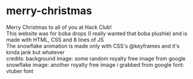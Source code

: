 # merry-christmas
Merry Christmas to all of you at Hack Club!<br>
This website was for boba drops (I really wanted that boba plushie) and is made with HTML, CSS and 8 lines of JS<br>
The snowflake animation is made only with CSS's @keyframes and it's kinda jank but whatever
<br>
credits:
background image: some random royalty free image from google
snowflake image: another royalty free image i grabbed from google
font: vtuber font
